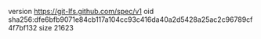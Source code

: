 version https://git-lfs.github.com/spec/v1
oid sha256:dfe6bfb9071e84cb117a104cc93c416da40a2d5428a25ac2c96789cf4f7bf132
size 21623
